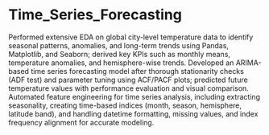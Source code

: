 # Time_Series_Forecasting
Performed extensive EDA on global city-level temperature data to identify seasonal patterns, anomalies, and long-term trends using Pandas, Matplotlib, and Seaborn; derived key KPIs such as monthly means, temperature anomalies, and hemisphere-wise trends.
Developed an ARIMA-based time series forecasting model after thorough stationarity checks (ADF test) and parameter tuning using ACF/PACF plots; predicted future temperature values with performance evaluation and visual comparison.
Automated feature engineering for time series analysis, including extracting seasonality, creating time-based indices (month, season, hemisphere, latitude band), and handling datetime formatting, missing values, and index frequency alignment for accurate modeling.
